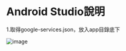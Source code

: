 # Android Studio說明
1.取得google-services.json，放入app目錄底下

![image](/assets/images/google-services.png)
